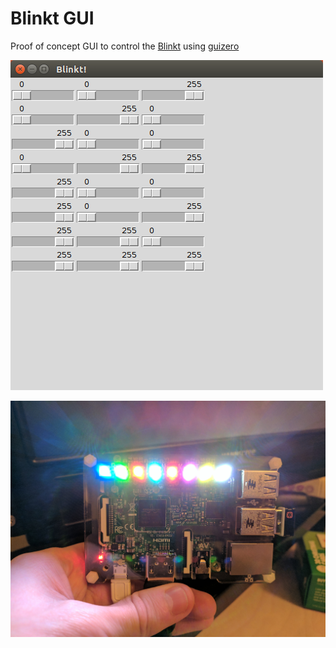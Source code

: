 # Blinkt GUI

Proof of concept GUI to control the [Blinkt](http://docs.pimoroni.com/blinkt/) using [guizero](https://lawsie.github.io/guizero/)

![Screenshot](images/screenshot.png)

![Blinkt](images/blinkt.jpg)
